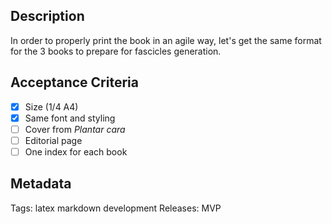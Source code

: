 
## Description
In order to properly print the book in an agile way, let's get the same format for the 3 books to prepare for fascicles generation.

 ## Acceptance Criteria
 - [x] Size (1/4 A4)
 - [x] Same font and styling
 - [ ] Cover from *Plantar cara*
 - [ ] Editorial page
 - [ ] One index for each book

## Metadata
Tags: latex markdown development
Releases: MVP